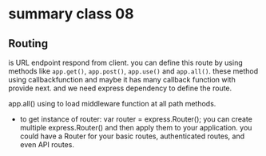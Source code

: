 # summary class 08

## Routing
is URL endpoint respond from client. you can define this route by using methods like `app.get()`, `app.post()`, `app.use()` and `app.all()`. these method using callbackfunction and maybe it has many callback function with provide next. and we need express dependency to define the route.

app.all() using to load middleware function at all path methods.

- to get instance of router: var router = express.Router();
you can create multiple express.Router() and then apply them to your application. you could have a Router for your basic routes, authenticated routes, and even API routes.